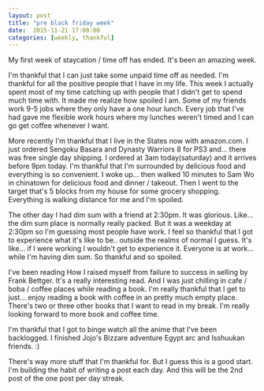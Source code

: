 ```yaml
---
layout: post
title: "pre black friday week"
date:  2015-11-21 17:00:00
categories: [weekly, thankful]
---
```

My first week of staycation / time off has ended. It's been an amazing week. 

I'm thankful that I can just take some unpaid time off as needed. I'm thankful for all the positive people that I have in my life. This week I actually spent most of my time catching up with people that I didn't get to spend much time with. It made me realize how spoiled I am. Some of my friends work 9-5 jobs where they only have a one hour lunch. Every job that I've had gave me flexible work hours where my lunches weren't timed and I can go get coffee whenever I want.

More recently I'm thankful that I live in the States now with amazon.com. I just ordered Sengoku Basara and Dynasty Warriors 8 for PS3 and... there was free single day shipping. I ordered at 3am today(saturday) and it arrives before 9pm today. I'm thankful that I'm surrounded by delicious food and everything is so convenient. I woke up... then walked 10 minutes to Sam Wo in chinatown for delicious food and dinner / takeout. Then I went to the target that's 5 blocks from my house for some grocery shopping. Everything is walking distance for me and I'm spoiled.

The other day I had dim sum with a friend at 2:30pm. It was glorious. Like... the dim sum place is normally really packed. But it was a weekday at 2:30pm so I'm guessing most people have work. I feel so thankful that I got to experience what it's like to be.. outside the realms of normal I guess. It's like... if I were working I wouldn't get to experience it. Everyone is at work... while I'm having dim sum. So thankful and so spoiled.

I've been reading How I raised myself from failure to success in selling by Frank Bettger. It's a really interesting read. And I was just chilling in cafe / boba / coffee places while reading a book. I'm really thankful that I get to just... enjoy reading a book with coffee in an pretty much empty place. There's two or three other books that I want to read in my break. I'm really looking forward to more book and coffee time.

I'm thankful that I got to binge watch all the anime that I've been backlogged. I finished Jojo's Bizzare adventure Egypt arc and Isshuukan friends. :)

There's way more stuff that I'm thankful for. But I guess this is a good start. I'm building the habit of writing a post each day. And this will be the 2nd post of the one post per day streak.

